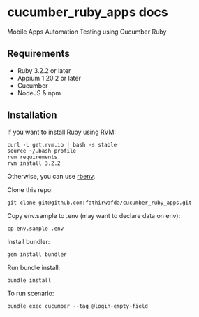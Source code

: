 # cucumber_ruby_apps docs
Mobile Apps Automation Testing using Cucumber Ruby
## Requirements
- Ruby 3.2.2 or later
- Appium 1.20.2 or later
- Cucumber
- NodeJS & npm
 ## Installation
If you want to install Ruby using RVM:
```
curl -L get.rvm.io | bash -s stable
source ~/.bash_profile
rvm requirements
rvm install 3.2.2
```
Otherwise, you can use [rbenv](https://github.com/rbenv/rbenv#installation).

 Clone this repo: 
 ```
git clone git@github.com:fathirwafda/cucumber_ruby_apps.git
```
Copy env.sample to .env (may want to declare data on env):
```
cp env.sample .env
```
Install bundler:
```
gem install bundler
```
Run bundle install:
```
bundle install
```
To run scenario:
```
bundle exec cucumber --tag @login-empty-field
```
